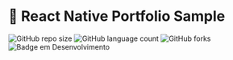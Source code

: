 <h1> 📗 React Native Portfolio Sample</h1>

![GitHub repo size](https://img.shields.io/github/repo-size/vitorlnm/React-Native-Portifolio?style=for-the-badge)
![GitHub language count](https://img.shields.io/github/languages/count/vitorlnm/React-Native-Portifolio?style=for-the-badge)
![GitHub forks](https://img.shields.io/github/forks/vitorlnm/React-Native-Portifolio?style=for-the-badge)
![Badge em Desenvolvimento](http://img.shields.io/static/v1?label=STATUS&message=Completed&color=2E8B57&style=for-the-badge)
